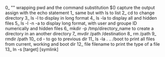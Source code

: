 0_ "" wrapping pwd and the command substitution $() capture the output assign with the echo statement
1_ same but with ls to list
2_ cd to change directory
3_ ls -l to display in long format
4_ ls -la to display all and hidden files
5_ ls -l -n -a to display long format, with user and groupe ID numerically and hidden files
6_ mkdir -p /tmp/directory_name to create a directory in an another directory
7_ mvdir /path /destination
8_ rm /path
9_ rmdir /path
10_ cd - to go to previous dir
11_ ls -la . .. /boot to print all files from current, working and boot dir
12_ file filename to print the type of a file
13_ ln -s [target] [symlink]